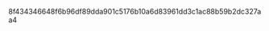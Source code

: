 
8f434346648f6b96df89dda901c5176b10a6d83961dd3c1ac88b59b2dc327aa4

<!--Working on embedded systems and analog-assisted digital computing-->
